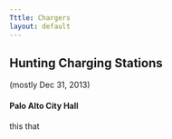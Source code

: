 ```yaml
---
Tttle: Chargers
layout: default
---
```


## Hunting Charging Stations

(mostly Dec 31, 2013)

#### Palo Alto City Hall
this that


